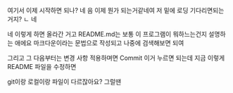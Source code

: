여기서
이제 시작하면 되나?
네 음 이제 뭔가 되는거같네여 저 밑에 로딩 기다리면되는거지?
ㄴ
네

네 이렇게 하면 올라간 거고
README.md는 보통 이 프로그램이 뭐하느는건지 설명하는 애에요 마크다운이라는 문법으로 작성되고 나중에 검색해보면 되여

그리고 그 다음부터는
변경 사항 적용하며면 Commit 이거 누르면 되는데
지금 이렇게 README 파일을 수정하면


git이랑 로컬이랑 파일이 다르잖아요? 그럴땐 